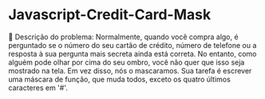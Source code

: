 # Javascript-Credit-Card-Mask
:rocket: Descrição do problema: Normalmente, quando você compra algo, é perguntado se o número do seu cartão de crédito, número de telefone ou a resposta à sua pergunta mais secreta ainda está correta. No entanto, como alguém pode olhar por cima do seu ombro, você não quer que isso seja mostrado na tela. Em vez disso, nós o mascaramos. Sua tarefa é escrever uma máscara de função, que muda todos, exceto os quatro últimos caracteres em '#'.
